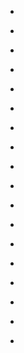 
- [](/2020/12/1340074409961222146/)

- [](/2019/11/b4op_a_h17a/)

- [](/2015/12/10154248420738912/)

- [](/2015/10/10154149549698912/)

- [](/2015/07/10153930078723912/)

- [](/2015/06/10153912141213912/)

- [](/2015/06/10153899876223912/)

- [](/2015/05/10153785635398912/)

- [](/2015/04/10153742005108912/)

- [](/2015/04/10153696293128912/)

- [](/2015/02/10153565963313912/)

- [](/2014/12/10153440719078912/)

- [](/2014/12/10153431881193912/)

- [](/2014/11/10153384651033912-0/)

- [](/2014/11/10153368066043912/)

- [](/2014/11/10153364208578912/)

- [](/2014/11/10153351444333912/)

- [](/2014/11/10153351399188912/)
